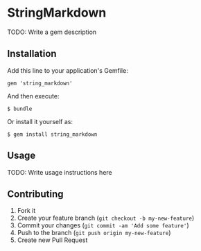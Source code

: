 # StringMarkdown

TODO: Write a gem description

## Installation

Add this line to your application's Gemfile:

    gem 'string_markdown'

And then execute:

    $ bundle

Or install it yourself as:

    $ gem install string_markdown

## Usage

TODO: Write usage instructions here

## Contributing

1. Fork it
2. Create your feature branch (`git checkout -b my-new-feature`)
3. Commit your changes (`git commit -am 'Add some feature'`)
4. Push to the branch (`git push origin my-new-feature`)
5. Create new Pull Request
